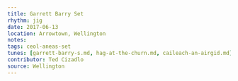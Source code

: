 ```yaml
---
title: Garrett Barry Set
rhythm: jig
date: 2017-06-13
location: Arrowtown, Wellington
notes:
tags: ceol-aneas-set
tunes: [garrett-barry-s.md, hag-at-the-churn.md, caileach-an-airgid.md]
contributor: Ted Cizadlo
source: Wellington
---
```

